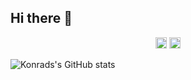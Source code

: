 ## Hi there 👋

<p align="center">
  <img src="https://komarev.com/ghpvc/?username=konradkapica&color=7851a9&style=flat-square&label=Profile+Views" alt="Profile Views" height="18">
  <a href="https://www.linkedin.com/in/konrad-kapica" target="_blank">
    <img src="https://img.shields.io/badge/-LinkedIn-000?style=flat-square&logo=Linkedin&logoColor=7851a9" alt="LinkedIn" height="18"/>
  </a>
</p>


![Konrads's GitHub stats](https://github-readme-stats.vercel.app/api?username=konradkapica&show_icons=true&theme=dark)
